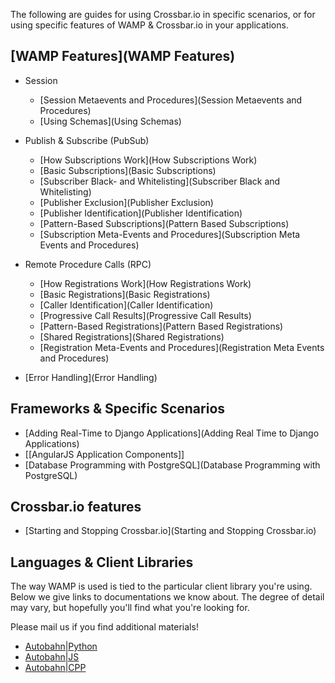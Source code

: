 The following are guides for using Crossbar.io in specific scenarios, or for using specific features of WAMP & Crossbar.io in your applications.

## [WAMP Features](WAMP Features)

  - Session

    + [Session Metaevents and Procedures](Session Metaevents and Procedures)
    + [Using Schemas](Using Schemas)

  - Publish & Subscribe (PubSub)

    + [How Subscriptions Work](How Subscriptions Work)
    + [Basic Subscriptions](Basic Subscriptions)
    + [Subscriber Black- and Whitelisting](Subscriber Black and Whitelisting)
    + [Publisher Exclusion](Publisher Exclusion)
    + [Publisher Identification](Publisher Identification)
    + [Pattern-Based Subscriptions](Pattern Based Subscriptions)
    + [Subscription Meta-Events and Procedures](Subscription Meta Events and Procedures)

  - Remote Procedure Calls (RPC)

    + [How Registrations Work](How Registrations Work)
    + [Basic Registrations](Basic Registrations)
    + [Caller Identification](Caller Identification)
    + [Progressive Call Results](Progressive Call Results)
    + [Pattern-Based Registrations](Pattern Based Registrations)
    + [Shared Registrations](Shared Registrations)    
    + [Registration Meta-Events and Procedures](Registration Meta Events and Procedures)

  - [Error Handling](Error Handling)

## Frameworks & Specific Scenarios

  - [Adding Real-Time to Django Applications](Adding Real Time to Django Applications)
  - [[AngularJS Application Components]]
  - [Database Programming with PostgreSQL](Database Programming with PostgreSQL)

## Crossbar.io features

  - [Starting and Stopping Crossbar.io](Starting and Stopping Crossbar.io)


## Languages & Client Libraries

The way WAMP is used is tied to the particular client library you're using. Below we give links to documentations we know about. The degree of detail may vary, but hopefully you'll find what you're looking for.

Please mail us if you find additional materials!

* [Autobahn|Python](http://autobahn.ws/python/wamp/programming.html)
* [Autobahn|JS](http://autobahn.ws/js/programming.html)
* [Autobahn|CPP]()

